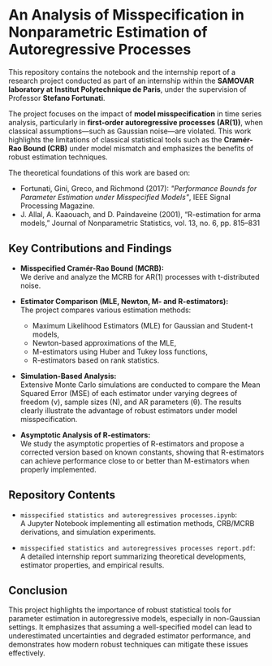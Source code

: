 # An Analysis of Misspecification in Nonparametric Estimation of Autoregressive Processes

This repository contains the notebook and the internship report of a research project conducted as part of an internship within the **SAMOVAR laboratory at Institut Polytechnique de Paris**, under the supervision of Professor **Stefano Fortunati**.

The project focuses on the impact of **model misspecification** in time series analysis, particularly in **first-order autoregressive processes (AR(1))**, when classical assumptions—such as Gaussian noise—are violated. This work highlights the limitations of classical statistical tools such as the **Cramér-Rao Bound (CRB)** under model mismatch and emphasizes the benefits of robust estimation techniques.

The theoretical foundations of this work are based on:

- Fortunati, Gini, Greco, and Richmond (2017): *"Performance Bounds for Parameter Estimation under Misspecified Models"*, IEEE Signal Processing Magazine.
- J. Allal, A. Kaaouach, and D. Paindaveine (2001), “R-estimation for arma models,” Journal of Nonparametric Statistics, vol. 13, no. 6, pp. 815–831


## Key Contributions and Findings

- **Misspecified Cramér-Rao Bound (MCRB):**  
  We derive and analyze the MCRB for AR(1) processes with t-distributed noise.

- **Estimator Comparison (MLE, Newton, M- and R-estimators):**  
  The project compares various estimation methods:
  - Maximum Likelihood Estimators (MLE) for Gaussian and Student-t models,
  - Newton-based approximations of the MLE,
  - M-estimators using Huber and Tukey loss functions,
  - R-estimators based on rank statistics.

- **Simulation-Based Analysis:**  
  Extensive Monte Carlo simulations are conducted to compare the Mean Squared Error (MSE) of each estimator under varying degrees of freedom (ν), sample sizes (N), and AR parameters (θ). The results clearly illustrate the advantage of robust estimators under model misspecification.

- **Asymptotic Analysis of R-estimators:**  
  We study the asymptotic properties of R-estimators and propose a corrected version based on known constants, showing that R-estimators can achieve performance close to or better than M-estimators when properly implemented.

## Repository Contents

- `misspecified statistics and autoregressives processes.ipynb`:  
  A Jupyter Notebook implementing all estimation methods, CRB/MCRB derivations, and simulation experiments.

- `misspecified statistics and autoregressives processes report.pdf`:  
  A detailed internship report summarizing theoretical developments, estimator properties, and empirical results.

## Conclusion

This project highlights the importance of robust statistical tools for parameter estimation in autoregressive models, especially in non-Gaussian settings. It emphasizes that assuming a well-specified model can lead to underestimated uncertainties and degraded estimator performance, and demonstrates how modern robust techniques can mitigate these issues effectively.
